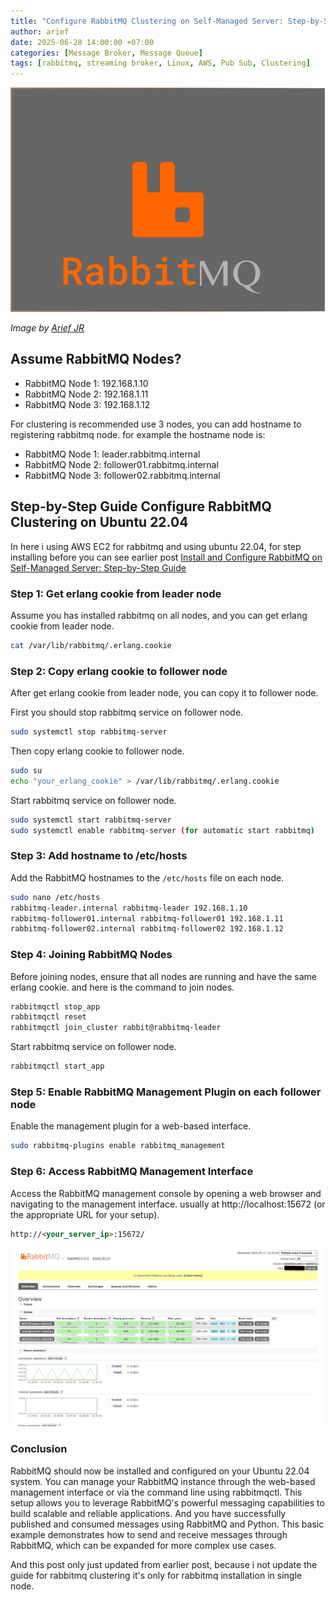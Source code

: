 ```yaml
---
title: "Configure RabbitMQ Clustering on Self-Managed Server: Step-by-Step Guide"
author: arief
date: 2025-06-28 14:00:00 +07:00
categories: [Message Broker, Message Queue]
tags: [rabbitmq, streaming broker, Linux, AWS, Pub Sub, Clustering]
---
```


![rabbitmq](/assets/images/rabbitmq.png)

_Image by [Arief JR](https://linkedin.com/in/arief-jr)_


## Assume RabbitMQ Nodes?

- RabbitMQ Node 1: 192.168.1.10
- RabbitMQ Node 2: 192.168.1.11
- RabbitMQ Node 3: 192.168.1.12

For clustering is recommended use 3 nodes, you can add hostname to registering rabbitmq node. for example the hostname node is:

- RabbitMQ Node 1: leader.rabbitmq.internal
- RabbitMQ Node 2: follower01.rabbitmq.internal
- RabbitMQ Node 3: follower02.rabbitmq.internal

## Step-by-Step Guide Configure RabbitMQ Clustering on Ubuntu 22.04

In here i using AWS EC2 for rabbitmq and using ubuntu 22.04, for step installing before you can see earlier post [Install and Configure RabbitMQ on Self-Managed Server: Step-by-Step Guide](https://www.tuxnoob.com/posts/Step-by-step-configure-RabbitMQ/)

### Step 1: Get erlang cookie from leader node
Assume you has installed rabbitmq on all nodes, and you can get erlang cookie from leader node.

```bash
cat /var/lib/rabbitmq/.erlang.cookie
```

### Step 2: Copy erlang cookie to follower node
After get erlang cookie from leader node, you can copy it to follower node.

First you should stop rabbitmq service on follower node.

```bash
sudo systemctl stop rabbitmq-server
```

Then copy erlang cookie to follower node.

```bash
sudo su
echo "your_erlang_cookie" > /var/lib/rabbitmq/.erlang.cookie
```

Start rabbitmq service on follower node.
```bash
sudo systemctl start rabbitmq-server
sudo systemctl enable rabbitmq-server (for automatic start rabbitmq)
```

### Step 3: Add hostname to /etc/hosts
Add the RabbitMQ hostnames to the `/etc/hosts` file on each node.

```bash
sudo nano /etc/hosts
rabbitmq-leader.internal rabbitmq-leader 192.168.1.10
rabbitmq-follower01.internal rabbitmq-follower01 192.168.1.11
rabbitmq-follower02.internal rabbitmq-follower02 192.168.1.12
```

### Step 4: Joining RabbitMQ Nodes
Before joining nodes, ensure that all nodes are running and have the same erlang cookie. and here is the command to join nodes.

```bash
rabbitmqctl stop_app
rabbitmqctl reset
rabbitmqctl join_cluster rabbit@rabbitmq-leader
```

Start rabbitmq service on follower node.
```bash
rabbitmqctl start_app
```

### Step 5: Enable RabbitMQ Management Plugin on each follower node
Enable the management plugin for a web-based interface.

```bash
sudo rabbitmq-plugins enable rabbitmq_management
```

### Step 6: Access RabbitMQ Management Interface
Access the RabbitMQ management console by opening a web browser and navigating to the management interface. usually at http://localhost:15672 (or the appropriate URL for your setup).

```html
http://<your_server_ip>:15672/
```

![rabbitmq-dashboard](/assets/images/rabbitmq-interface.jpeg)


### Conclusion
RabbitMQ should now be installed and configured on your Ubuntu 22.04 system. You can manage your RabbitMQ instance through the web-based management interface or via the command line using rabbitmqctl. This setup allows you to leverage RabbitMQ's powerful messaging capabilities to build scalable and reliable applications. And you have successfully published and consumed messages using RabbitMQ and Python. This basic example demonstrates how to send and receive messages through RabbitMQ, which can be expanded for more complex use cases.

And this post only just updated from earlier post, because i not update the guide for rabbitmq clustering it's only for rabbitmq installation in single node.